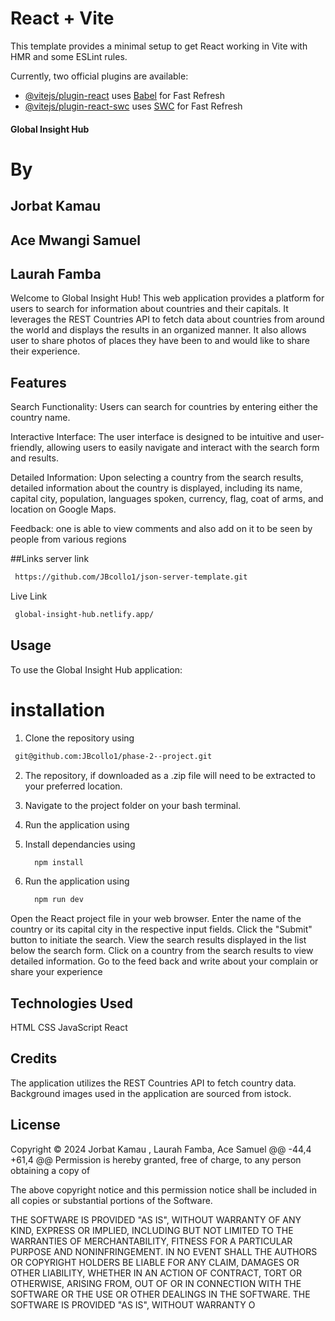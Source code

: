 # React + Vite

This template provides a minimal setup to get React working in Vite with HMR and some ESLint rules.

Currently, two official plugins are available:

- [@vitejs/plugin-react](https://github.com/vitejs/vite-plugin-react/blob/main/packages/plugin-react/README.md) uses [Babel](https://babeljs.io/) for Fast Refresh
- [@vitejs/plugin-react-swc](https://github.com/vitejs/vite-plugin-react-swc) uses [SWC](https://swc.rs/) for Fast Refresh



#### Global Insight Hub
# By 
  ##    Jorbat Kamau
  ##    Ace Mwangi Samuel
  ##    Laurah Famba
Welcome to Global Insight Hub! This web application provides a platform for users to search for information about countries and their capitals. It leverages the REST Countries API to fetch data about countries from around the world and displays the results in an organized manner.    It also 
allows user to share photos of places they have been  to and would like to share their experience.

## Features
Search Functionality: Users can search for countries by entering either the country name.

Interactive Interface: The user interface is designed to be intuitive and user-friendly, allowing users to easily navigate and interact with the search form and results.

Detailed Information: Upon selecting a country from the search results, detailed information about the country is displayed, including its name, capital city, population, languages spoken, currency, flag, coat of arms, and location on Google Maps.

Feedback: one is able to view comments and also add on it to be seen by people from various regions

##Links
server link 
```bash
 https://github.com/JBcollo1/json-server-template.git
```
Live Link
```bash
 global-insight-hub.netlify.app/
```
## Usage
To use the Global Insight Hub application:

# installation
1. Clone the repository using
```bash
 git@github.com:JBcollo1/phase-2--project.git
```
2. The repository, if downloaded as a .zip file will need to be extracted to your preferred location.

3. Navigate to the project folder on your bash terminal.

4. Run the application using
4. Install dependancies using

    ```bash
      npm install
    ```

5. Run the application using

    ```bash
      npm run dev
    ```
Open the React project file in your web browser.
Enter the name of the country or its capital city in the respective input fields.
Click the "Submit" button to initiate the search.
View the search results displayed in the list below the search form.
Click on a country from the search results to view detailed information.
Go to the feed back and write about your complain or share your experience

## Technologies Used
HTML
CSS
JavaScript
React
## Credits
The application utilizes the REST Countries API to fetch country data.
Background images used in the application are sourced from istock.




## License
Copyright &copy; 2024 Jorbat Kamau , Laurah Famba, Ace Samuel
@@ -44,4 +61,4 @@ Permission is hereby granted, free of charge, to any person obtaining a copy of

The above copyright notice and this permission notice shall be included in all copies or substantial portions of the Software.

THE SOFTWARE IS PROVIDED "AS IS", WITHOUT WARRANTY OF ANY KIND, EXPRESS OR IMPLIED, INCLUDING BUT NOT LIMITED TO THE WARRANTIES OF MERCHANTABILITY, FITNESS FOR A PARTICULAR PURPOSE AND NONINFRINGEMENT. IN NO EVENT SHALL THE AUTHORS OR COPYRIGHT HOLDERS BE LIABLE FOR ANY CLAIM, DAMAGES OR OTHER LIABILITY, WHETHER IN AN ACTION OF CONTRACT, TORT OR OTHERWISE, ARISING FROM, OUT OF OR IN CONNECTION WITH THE SOFTWARE OR THE USE OR OTHER DEALINGS IN THE SOFTWARE.
THE SOFTWARE IS PROVIDED "AS IS", WITHOUT WARRANTY O
